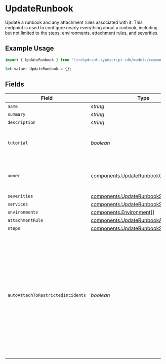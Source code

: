 # UpdateRunbook

Update a runbook and any attachment rules associated with it. This endpoint is used to configure nearly everything
about a runbook, including but not limited to the steps, environments, attachment rules, and severities.


## Example Usage

```typescript
import { UpdateRunbook } from "firehydrant-typescript-sdk/models/components";

let value: UpdateRunbook = {};
```

## Fields

| Field                                                                                                                                                                                                               | Type                                                                                                                                                                                                                | Required                                                                                                                                                                                                            | Description                                                                                                                                                                                                         |
| ------------------------------------------------------------------------------------------------------------------------------------------------------------------------------------------------------------------- | ------------------------------------------------------------------------------------------------------------------------------------------------------------------------------------------------------------------- | ------------------------------------------------------------------------------------------------------------------------------------------------------------------------------------------------------------------- | ------------------------------------------------------------------------------------------------------------------------------------------------------------------------------------------------------------------- |
| `name`                                                                                                                                                                                                              | *string*                                                                                                                                                                                                            | :heavy_minus_sign:                                                                                                                                                                                                  | N/A                                                                                                                                                                                                                 |
| `summary`                                                                                                                                                                                                           | *string*                                                                                                                                                                                                            | :heavy_minus_sign:                                                                                                                                                                                                  | N/A                                                                                                                                                                                                                 |
| `description`                                                                                                                                                                                                       | *string*                                                                                                                                                                                                            | :heavy_minus_sign:                                                                                                                                                                                                  | N/A                                                                                                                                                                                                                 |
| `tutorial`                                                                                                                                                                                                          | *boolean*                                                                                                                                                                                                           | :heavy_minus_sign:                                                                                                                                                                                                  | Whether or not this runbook is a tutorial runbook                                                                                                                                                                   |
| `owner`                                                                                                                                                                                                             | [components.UpdateRunbookOwner](../../models/components/updaterunbookowner.md)                                                                                                                                      | :heavy_minus_sign:                                                                                                                                                                                                  | An object representing a Team that owns the runbook                                                                                                                                                                 |
| `severities`                                                                                                                                                                                                        | [components.UpdateRunbookSeverity](../../models/components/updaterunbookseverity.md)[]                                                                                                                              | :heavy_minus_sign:                                                                                                                                                                                                  | N/A                                                                                                                                                                                                                 |
| `services`                                                                                                                                                                                                          | [components.UpdateRunbookService](../../models/components/updaterunbookservice.md)[]                                                                                                                                | :heavy_minus_sign:                                                                                                                                                                                                  | N/A                                                                                                                                                                                                                 |
| `environments`                                                                                                                                                                                                      | [components.Environment](../../models/components/environment.md)[]                                                                                                                                                  | :heavy_minus_sign:                                                                                                                                                                                                  | N/A                                                                                                                                                                                                                 |
| `attachmentRule`                                                                                                                                                                                                    | [components.UpdateRunbookAttachmentRule](../../models/components/updaterunbookattachmentrule.md)                                                                                                                    | :heavy_minus_sign:                                                                                                                                                                                                  | N/A                                                                                                                                                                                                                 |
| `steps`                                                                                                                                                                                                             | [components.UpdateRunbookStep](../../models/components/updaterunbookstep.md)[]                                                                                                                                      | :heavy_minus_sign:                                                                                                                                                                                                  | N/A                                                                                                                                                                                                                 |
| `autoAttachToRestrictedIncidents`                                                                                                                                                                                   | *boolean*                                                                                                                                                                                                           | :heavy_minus_sign:                                                                                                                                                                                                  | Whether or not this runbook should be automatically attached to restricted incidents. Note that setting this to `true` will prevent it from being attached to public incidents, even manually. Defaults to `false`. |